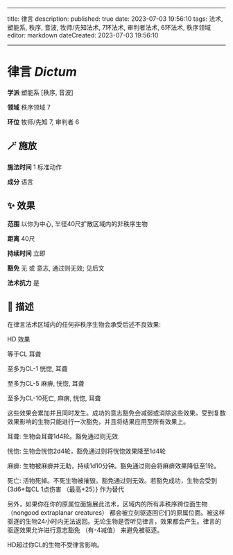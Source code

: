 
---
title: 律言
description: 
published: true
date: 2023-07-03 19:56:10
tags: 法术, 塑能系, 秩序, 音波, 牧师/先知法术, 7环法术, 审判者法术, 6环法术, 秩序领域
editor: markdown
dateCreated: 2023-07-03 19:56:10

---

# **律言** *Dictum*

**学派** 塑能系 \[秩序, 音波\] 

**领域** 秩序领域 7

**环位** 牧师/先知 7, 审判者 6

## 🪄 施放

**施法时间** 1 标准动作

**成分** 语言

## ✨ 效果  

**范围** 以你为中心, 半径40尺扩散区域内的非秩序生物

**距离** 40尺  

**持续时间** 立即 

**豁免** 无 或 意志, 通过则无效; 见后文

**法术抗力** 是

## 📖 描述

在律言法术区域内的任何非秩序生物会承受后述不良效果:

HD 效果 

等于CL 耳聋 

至多为CL-1 恍惚, 耳聋

 至多为CL-5 麻痹, 恍惚, 耳聋 

至多为CL-10死亡, 麻痹, 恍惚, 耳聋 

这些效果会累加并且同时发生。成功的意志豁免会减弱或消除这些效果。受到复数效果影响的生物只能进行一次豁免，并且将结果应用至所有效果上。

耳聋: 生物会耳聋1d4轮。豁免通过则无效.

恍惚: 生物会恍惚2d4轮，豁免通过则将恍惚效果降至1d4轮

麻痹: 生物被麻痹并无助，持续1d10分钟。豁免通过则会将麻痹效果降低至1轮。

死亡: 活物死掉。不死生物被摧毁。豁免通过则无效。若豁免成功，生物会受到 {3d6+每CL 1点伤害 （最高+25）} 作为替代

另外，如果你在你的原属位面施展此法术，区域内的所有非秩序跨位面生物 （nongood extraplanar creatures） 都会被立刻驱逐回它们的原属位面。被这样驱逐的生物24小时内无法返回。无论生物是否听见律言，效果都会产生。律言的驱逐效果允许进行意志豁免 （有-4减值） 来避免被驱逐。

HD超过你CL的生物不受律言影响。
    